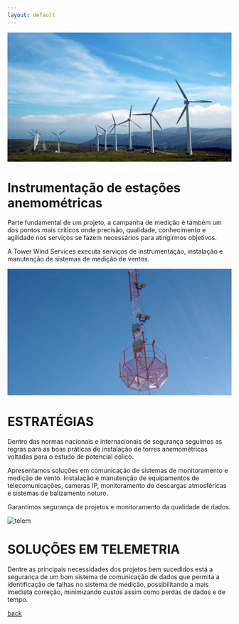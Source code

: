 ```yaml
---
layout: default
---
```


![aero1](/assets/images/aero1.jpeg)

# Instrumentação de estações anemométricas

Parte fundamental de um projeto, a campanha de medição é também um dos pontos mais críticos onde precisão, qualidade, conhecimento e agilidade nos serviços se fazem necessários para atingirmos objetivos.

A Tower Wind Services executa serviços de instrumentação, instalação e manutenção de sistemas de medição de ventos.

![tower](/assets/images/tower.jpeg)

# ESTRATÉGIAS

Dentro das normas nacionais e internacionais de segurança seguimos as regras para as boas práticas de instalação de torres anemométricas voltadas para o estudo de potencial eólico.

Apresentamos soluções em comunicação de sistemas de monitoramento e medição de vento. Instalação e manutenção de equipamentos de telecomunicações, cameras IP, monitoramento de descargas atmosféricas e sistemas de balizamento noturo.

Garantimos segurança de projetos e monitoramento da qualidade de dados.

![telem](/assets/images/telem.png)

# SOLUÇÕES EM TELEMETRIA

Dentre as principais necessidades dos projetos bem sucedidos está a segurança de um bom sistema de comunicação de dados que permita a identificação de falhas no sistema de medição, possibilitando a mais imediata correção, minimizando custos assim como perdas de dados e de tempo.

[back](./)
